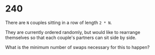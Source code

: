 [_metadata_:number]:-      "240"
[_metadata_:difficulty]:-  "Hard"
[_metadata_:asker]:-       "Spotify"
[_metadata_:tags]:-        "list order"

# 240

There are `N` couples sitting in a row of length `2 * N`.

They are currently ordered randomly, but would like to rearrange themselves so that each couple's partners can sit side by side.

What is the minimum number of swaps necessary for this to happen?
